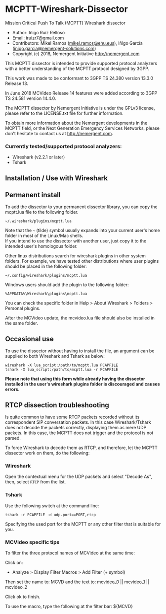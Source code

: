 # MCPTT-Wireshark-Dissector
Mission Critical Push To Talk (MCPTT) Wireshark dissector

* Author: Iñigo Ruiz Relloso
* Email:  iruizr7@gmail.com
* Contributors: Mikel Ramos (mikel.ramos@ehu.eus), Iñigo García (inigo.garcia@nemergent-solutions.com)
* Copyright (c) 2018, Nemergent Initiative http://nemergent.com

This MCPTT dissector is intended to provide supported protocol analyzers with a
better understanding of the MCPTT protocol designed by 3GPP.

This work was made to be conformant to 3GPP TS 24.380 version 13.3.0 Release 13.

In June 2018 MCVideo Release 14 features were added according to 3GPP TS 24.581 version 14.4.0.

The MCPTT dissector by Nemergent Initiative is under the GPLv3 license, please
refer to the LICENSE.txt file for further information.

To obtain more information about the Nemergent developments in the MCPTT field,
or the Next Generation Emergency Services Networks, please don't hesitate to
contact us at http://nemergent.com.

### Currently tested/supported protocol analyzers:

* Wireshark (v2.2.1 or later)
* Tshark

Installation / Use with Wireshark
---------------------------------

## Permanent install

To add the dissector to your permanent dissector library, you can copy the
mcptt.lua file to the following folder.  

    ~/.wireshark/plugins/mcptt.lua	
	
Note that the `~` (tilde) symbol usually expands into your current user's home
folder in most of the Linux/Mac shells.  
If you intend to use the dissector with another user, just copy it to the
intended user's homologous folder.

Other linux distributions search for wireshark plugins in other system folders.
For example, we have tested other distributions where user plugins should be
placed in the following folder:

    ~/.config/wireshark/plugins/mcptt.lua 
	
Windows users should add the plugin to the following folder:

	%APPDATA%\Wireshark\plugins\mcptt.lua

You can check the specific folder in Help > About Wireshark > Folders > Personal
plugins.

After the MCVideo update, the mcvideo.lua file should also be installed in the same folder.

## Occasional use

To use the dissector without having to install the file, an argument can be
supplied to both Wireshark and Tshark as below:

    wireshark -X lua_script:/path/to/mcptt.lua PCAPFILE
    tshark -X lua_script:/path/to/mcptt.lua -r PCAPFILE

**Please note that using this form while already having the dissector installed
in the user's wireshark plugins folder is discouraged and causes errors.**


## RTCP dissection troubleshooting

Is quite common to have some RTCP packets recorded without its correspondent
SIP conversation packets. In this case Wireshark/Tshark does not decode the
packets correctly, displaying them as mere UDP packets.
In this case, the MCPTT does not trigger and the protocol is not parsed.

To force Wireshark to decode them as RTCP, and therefore, let the MCPTT dissector
work on them, do the following:

### Wireshark

Open the contextual menu for the UDP packets and select "Decode As", then, select
`RTCP` from the list.

### Tshark

Use the following switch at the command line:

    tshark -r PCAPFILE -d udp.port==PORT,rtcp

Specifying the used port for the MCPTT or any other filter that is suitable
for you.

### MCVideo specific tips

To filter the three protocol names of MCVideo at the same time:

Click on:
- Analyze > Display Filter Macros > Add Filter (+ symbol)

Then set the name to: MCVD
and the text to: mcvideo_0 || mcvideo_1 || mcvideo_2

Click ok to finish.

To use the macro, type the following at the filter bar: ${MCVD}
